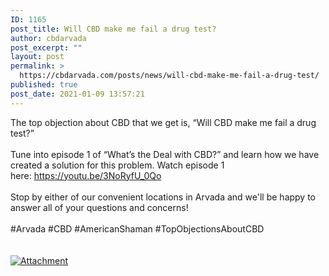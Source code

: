 ```yaml
---
ID: 1165
post_title: Will CBD make me fail a drug test?
author: cbdarvada
post_excerpt: ""
layout: post
permalink: >
  https://cbdarvada.com/posts/news/will-cbd-make-me-fail-a-drug-test/
published: true
post_date: 2021-01-09 13:57:21
---
```

<html><head></head><body>
The top objection about CBD that we get is, “Will CBD make me fail a drug test?” <br /><br />Tune into episode 1 of “What’s the Deal with CBD?” and learn how we have created a solution for this problem. Watch episode 1 here: <a href="https://youtu.be/3NoRyfU_0Qo">https://youtu.be/3NoRyfU_0Qo</a><span> <br /><br />Stop by either of our convenient locations in Arvada and we'll be happy to answer all of your questions and concerns! <br /><br />#Arvada #CBD #AmericanShaman #TopObjectionsAboutCBD<br /></span>
</body>
</html><br/><br/><a href="https://cbdarvada.com/wp-content/uploads/2021/01/maxresdefault-2.jpg"  title="Attachment" ><img src="https://cbdarvada.com/wp-content/uploads/2021/01/maxresdefault-2.jpg" alt="Attachment" title="Attachment" /></a>